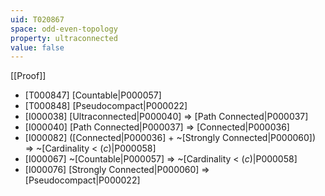 ```yaml
---
uid: T020867
space: odd-even-topology
property: ultraconnected
value: false
---
```

[[Proof]]

* [T000847] [Countable|P000057]
* [T000848] [Pseudocompact|P000022]
* [I000038] [Ultraconnected|P000040] => [Path Connected|P000037]
* [I000040] [Path Connected|P000037] => [Connected|P000036]
* [I000082] ([Connected|P000036] + ~[Strongly Connected|P000060]) => ~[Cardinality < $\mathfrak(c)$|P000058]
* [I000067] ~[Countable|P000057] => ~[Cardinality < $\mathfrak(c)$|P000058]
* [I000076] [Strongly Connected|P000060] => [Pseudocompact|P000022]

